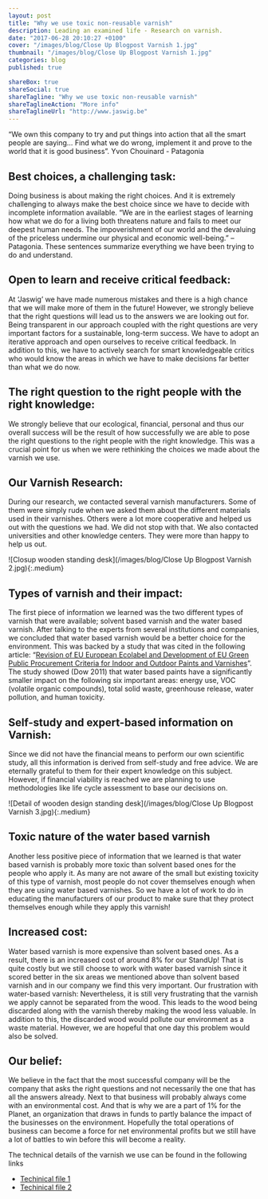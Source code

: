 ```yaml
---
layout: post
title: "Why we use toxic non-reusable varnish"
description: Leading an examined life - Research on varnish.
date: "2017-06-28 20:10:27 +0100"
cover: "/images/blog/Close Up Blogpost Varnish 1.jpg"
thumbnail: "/images/blog/Close Up Blogpost Varnish 1.jpg"
categories: blog
published: true

shareBox: true
shareSocial: true
shareTagline: "Why we use toxic non-reusable varnish"
shareTaglineAction: "More info"
shareTaglineUrl: "http://www.jaswig.be"
---
```


“We own this company to try and put things into action that all the smart people are saying… Find what we do wrong, implement it and prove to the world that it is good business”. Yvon Chouinard - Patagonia
<!--more-->

## Best choices, a challenging task:

Doing business is about making the right choices. And it is extremely challenging to always make the best choice since we have to decide with incomplete information available.
“We are in the earliest stages of learning how what we do for a living both threatens nature and fails to meet our deepest human needs. The impoverishment of our world and the devaluing of the priceless undermine our physical and economic well-being.” – Patagonia. These sentences summarize everything we have been trying to do and understand.

## Open to learn and receive critical feedback:

At ‘Jaswig’ we have made numerous mistakes and there is a high chance that we will make more of them in the future! However, we strongly believe that the right questions will lead us to the answers we are looking out for. Being transparent in our approach coupled with the right questions are very important factors for a sustainable, long-term success. We have to adopt an iterative approach and open ourselves to receive critical feedback. In addition to this, we have to actively search for smart knowledgeable critics who would know the areas in which we have to make decisions far better than what we do now.

## The right question to the right people with the right knowledge:

We strongly believe that our ecological, financial, personal and thus our overall success will be the result of how successfully we are able to pose the right questions to the right people with the right knowledge. This was a crucial point for us when we were rethinking the choices we made about the varnish we use. 

## Our Varnish Research:

During our research, we contacted several varnish manufacturers. Some of them were simply rude when we asked them about the different materials used in their varnishes. Others were a lot more cooperative and helped us out with the questions we had. We did not stop with that. We also contacted universities and other knowledge centers. They were more than happy to help us out.

![Closup wooden standing desk](/images/blog/Close Up Blogpost Varnish 2.jpg){:.medium}

## Types of varnish and their impact:

The first piece of information we learned was the two different types of varnish that were available; solvent based varnish and the water based varnish. After talking to the experts from several institutions and companies, we concluded that water based varnish would be a better choice for the environment. This was backed by a study that was cited in the following article: “[Revision of EU European Ecolabel and Development of EU Green Public Procurement Criteria for Indoor and Outdoor Paints and Varnishes](http://susproc.jrc.ec.europa.eu/paints/docs/GPP%20Paints%20Background%20Report%20FINAL.pdf)”. The study showed (Dow 2011) that water based paints have a significantly smaller impact on the following six important areas: energy use, VOC (volatile organic compounds), total solid waste, greenhouse release, water pollution, and human toxicity.

## Self-study and expert-based information on Varnish:

Since we did not have the financial means to perform our own scientific study, all this information is derived from self-study and free advice. We are eternally grateful to them for their expert knowledge on this subject. However, if financial viability is reached we are planning to use methodologies like life cycle assessment to base our decisions on.

![Detail of wooden design standing desk](/images/blog/Close Up Blogpost Varnish 3.jpg){:.medium}

## Toxic nature of the water based varnish

Another less positive piece of information that we learned is that water based varnish is probably more toxic than solvent based ones for the people who apply it. As many are not aware of the small but existing toxicity of this type of varnish, most people do not cover themselves enough when they are using water based varnishes. So we have a lot of work to do in educating the manufacturers of our product to make sure that they protect themselves enough while they apply this varnish! 

## Increased cost:

Water based varnish is more expensive than solvent based ones. As a result, there is an increased cost of around 8% for our StandUp! That is quite costly but we still choose to work with water based varnish since it scored better in the six areas we mentioned above than solvent based varnish and in our company we find this very important.
Our frustration with water-based varnish:
Nevertheless, it is still very frustrating that the varnish we apply cannot be separated from the wood. This leads to the wood being discarded along with the varnish thereby making the wood less valuable. In addition to this, the discarded wood would pollute our environment as a waste material. However, we are hopeful that one day this problem would also be solved.

## Our belief:

We believe in the fact that the most successful company will be the company that asks the right questions and not necessarily the one that has all the answers already. Next to that business will probably always come with an environmental cost. And that is why we are a part of 1% for the Planet, an organization that draws in funds to partly balance the impact of the businesses on the environment. Hopefully the total operations of business can become a force for net environmental profits but we still have a lot of battles to win before this will become a reality.

The technical details of the varnish we use can be found in the following links 
* [Techinical file 1](https://jaswigbvba.box.com/s/9b3a60e2521m5hqf9dsz05yt3ujpgrww)
* [Techinical file 2](https://jaswigbvba.box.com/s/eiy5348dijbuqpr20v9jrkocu3cwwd7j)
